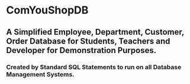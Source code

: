 # ComYouShopDB
## A Simplified Employee, Department, Customer, Order Database for Students, Teachers and Developer for Demonstration Purposes.
### Created by Standard SQL Statements to run on all Database Management Systems.
